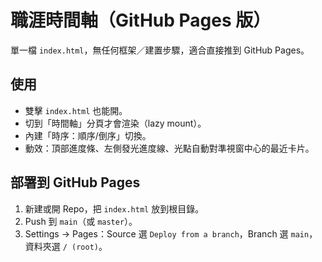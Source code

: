 # 職涯時間軸（GitHub Pages 版）

單一檔 `index.html`，無任何框架／建置步驟，適合直接推到 GitHub Pages。

## 使用
- 雙擊 `index.html` 也能開。
- 切到「時間軸」分頁才會渲染（lazy mount）。
- 內建「時序：順序/倒序」切換。
- 動效：頂部進度條、左側發光進度線、光點自動對準視窗中心的最近卡片。

## 部署到 GitHub Pages
1. 新建或開 Repo，把 `index.html` 放到根目錄。
2. Push 到 `main`（或 `master`）。
3. Settings → Pages：Source 選 `Deploy from a branch`，Branch 選 `main`，資料夾選 `/ (root)`。
